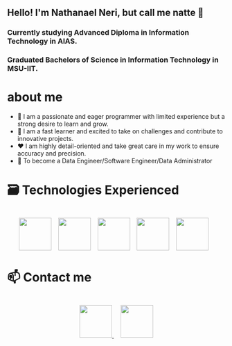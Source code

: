 ## Hello! I'm Nathanael Neri, but call me natte 👋
### Currently studying Advanced Diploma in Information Technology in AIAS.
### Graduated Bachelors of Science in Information Technology in MSU-IIT.

# about me

- 🤵‍ I am a passionate and eager programmer with limited experience but a strong desire to learn and grow.
- 🧠 I am a fast learner and excited to take on challenges and contribute to innovative projects.
- ❤️ I am highly detail-oriented and take great care in my work to ensure accuracy and precision.
- 🎯 To become a Data Engineer/Software Engineer/Data Administrator

# 🗃️ Technologies Experienced

<br />
<div align="center">
  <span>
    <img height="75" src="https://github.com/nrnopq/nrnopq/blob/main/images/mysql.png?raw=true"/>
  </span>
  &nbsp;&nbsp;
  <span>
    <img height="75" src="https://github.com/nrnopq/nrnopq/blob/main/images/git.png?raw=true"/>
  </span>
  &nbsp;&nbsp;
  <span>
    <img height="75" src="https://github.com/nrnopq/nrnopq/blob/main/images/java.png?raw=true"/>
  </span>
  &nbsp;&nbsp;
  <span>
    <img height="75" src="https://github.com/nrnopq/nrnopq/blob/main/images/codeigniter.png?raw=true"/>
  </span>
  &nbsp;&nbsp;
  <span>
    <img height="75" src="https://github.com/nrnopq/nrnopq/blob/main/images/python.png?raw=true"/>
  </span>
  &nbsp;&nbsp;
</div>

# 📫 Contact me
<br />
<div align="center">
  <a align="left" href="mailto:nathanael.neri1208@gmail.com">
    <img height="75" src="https://github.com/nrnopq/nrnopq/blob/main/images/email.png?raw=true"/>
  </a>
  &nbsp;&nbsp;&nbsp;
  <a align="left" href="https://www.linkedin.com/in/nrnopq/">
    <img height="75" src="https://github.com/nrnopq/nrnopq/blob/main/images/linkedIn.png?raw=true"/>
  </a>
</div>
